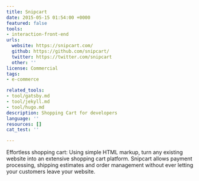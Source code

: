```yaml
---
title: Snipcart
date: 2015-05-15 01:54:00 +0000
featured: false
tools:
- interaction-front-end
urls:
  website: https://snipcart.com/
  github: https://github.com/snipcart/
  twitter: https://twitter.com/snipcart
  other: ''
license: Commercial
tags:
- e-commerce

related_tools:
- tool/gatsby.md
- tool/jekyll.md
- tool/hugo.md
description: Shopping Cart for developers
language: ''
resources: []
cat_test: ''

---
```

Effortless shopping cart: Using simple HTML markup, turn any existing website into an extensive shopping cart platform. Snipcart allows payment processing, shipping estimates and order management without ever letting your customers leave your website.
